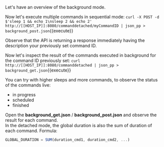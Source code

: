 Let's have an overview of the background mode.

Now let's execute multiple commands in sequential mode:
`curl -X POST -d $'sleep 1 && echo 1\nsleep 2 && echo 2' http://[[HOST_IP]]:8080/commanddetached/myCommandID | json_pp > background_post.json`{{execute}}

Observe that the API is returning a response immediately having the description your previously set command ID.   

Now let's inspect the result of the commands executed in background for the command ID previously set:
`curl http://[[HOST_IP]]:8080/commanddetached | json_pp > background_get.json`{{execute}}

You can try with higher sleeps and more commands, to observe the status of the commands live:
- in progress
- scheduled
- finished

Open the **background_get.json** / **background_post.json** and observe the result for each command.  
In the detached mode, the global duration is also the sum of duration of each command. 
Formula:  
```js
GLOBAL_DURATION = SUM(duration_cmd1, duration_cmd2, ...)
```



